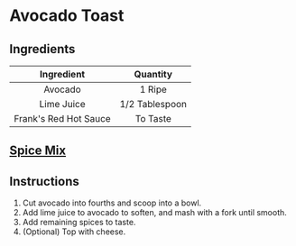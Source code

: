 # Avocado Toast

## Ingredients

|       Ingredient      |    Quantity    |
|:---------------------:|:--------------:|
|        Avocado        |     1 Ripe     |
|       Lime Juice      | 1/2 Tablespoon |
| Frank's Red Hot Sauce |    To Taste    |

## [Spice Mix](../seasoning/avocado-toast.md)

## Instructions

1. Cut avocado into fourths and scoop into a bowl.
2. Add lime juice to avocado to soften, and mash with a fork until smooth.
3. Add remaining spices to taste.
4. (Optional) Top with cheese.
